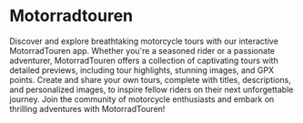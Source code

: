 # Motorradtouren

Discover and explore breathtaking motorcycle tours with our interactive MotorradTouren app. Whether you're a seasoned rider or a passionate adventurer, MotorradTouren offers a collection of captivating tours with detailed previews, including tour highlights, stunning images, and GPX points. Create and share your own tours, complete with titles, descriptions, and personalized images, to inspire fellow riders on their next unforgettable journey. Join the community of motorcycle enthusiasts and embark on thrilling adventures with MotorradTouren!
